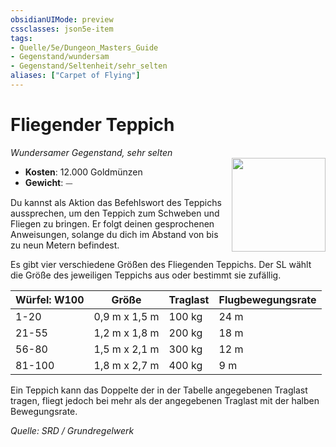 ```yaml
---
obsidianUIMode: preview
cssclasses: json5e-item
tags:
- Quelle/5e/Dungeon_Masters_Guide
- Gegenstand/wundersam
- Gegenstand/Seltenheit/sehr_selten
aliases: ["Carpet of Flying"]
---
```

# Fliegender Teppich
*Wundersamer Gegenstand, sehr selten*  
<img src="Gegenstände/fliegender-teppich.webp" align="right" width="150">

- **Kosten**: 12.000 Goldmünzen
- **Gewicht**: ⏤

Du kannst als Aktion das Befehlswort des Teppichs aussprechen, um den Teppich zum Schweben und Fliegen zu bringen. Er folgt deinen gesprochenen Anweisungen, solange du dich im Abstand von bis zu neun Metern befindest.

Es gibt vier verschiedene Größen des Fliegenden Teppichs. Der SL wählt die Größe des jeweiligen Teppichs aus oder bestimmt sie zufällig.

| Würfel: W100 | Größe         | Traglast | Flugbewegungsrate |
| ------------ | ------------- | -------- | ----------------- |
| 1-20         | 0,9 m x 1,5 m | 100 kg   | 24 m              |
| 21-55        | 1,2 m x 1,8 m | 200 kg   | 18 m              |
| 56-80        | 1,5 m x 2,1 m | 300 kg   | 12 m              |
| 81-100       | 1,8 m x 2,7 m | 400 kg   | 9 m               |

Ein Teppich kann das Doppelte der in der Tabelle angegebenen Traglast tragen, fliegt jedoch bei mehr als der angegebenen Traglast mit der halben Bewegungsrate.

*Quelle: SRD / Grundregelwerk*